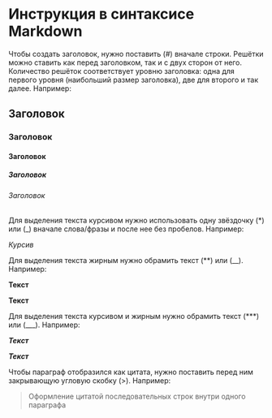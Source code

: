 # Инструкция в синтаксисе Markdown

Чтобы создать заголовок, нужно поставить (#) вначале строки. Решётки можно ставить как перед заголовком, так и с двух сторон от него. Количество решёток соответствует уровню заголовка: одна для первого уровня (наибольший размер заголовка), две для второго и так далее. Например:

## Заголовок
### Заголовок
#### Заголовок
##### Заголовок
###### Заголовок

Для выделения текста курсивом нужно использовать одну звёздочку (*) или (_) вначале слова/фразы и после нее без пробелов. Например:

*Курсив*

Для выделения текста жирным нужно обрамить текст (**) или (__). Например:

**Текст**

__Текст__

Для выделения текста курсивом и жирным нужно обрамить текст (***) или (___). Например:

***Текст***

___Текст___

Чтобы параграф отобразился как цитата, нужно поставить перед ним закрывающую угловую скобку (>). Например:

> Оформление цитатой
последовательных строк
внутри одного параграфа


